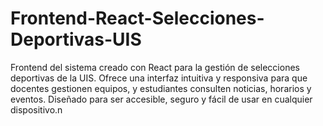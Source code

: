 # Frontend-React-Selecciones-Deportivas-UIS
Frontend del sistema creado con React para la gestión de selecciones deportivas de la UIS. Ofrece una interfaz intuitiva y responsiva para que docentes gestionen equipos, y estudiantes consulten noticias, horarios y eventos. Diseñado para ser accesible, seguro y fácil de usar en cualquier dispositivo.n
